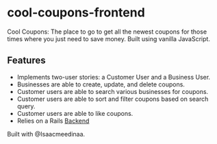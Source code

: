 # cool-coupons-frontend
Cool Coupons: The place to go to get all the newest coupons for those times where you just need to save money. Built using vanilla JavaScript.

## Features
* Implements two-user stories: a Customer User and a Business User. 
* Businesses are able to create, update, and delete coupons. 
* Customer users are able to search various businesses for coupons.
* Customer users are able to sort and filter coupons based on search query. 
* Customer users are able to like coupons. 
* Relies on a Rails [Backend](https://github.com/joannaylin/cool-coupons-backend)


Built with @Isaacmeedinaa. 
